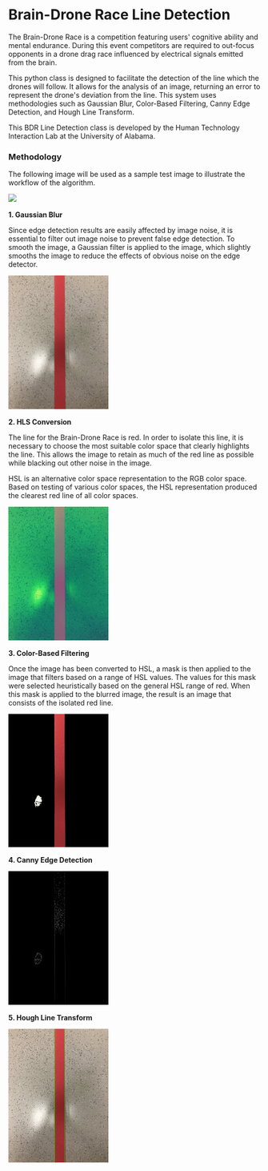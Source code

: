 # Brain-Drone Race Line Detection

The Brain-Drone Race is a competition featuring users' cognitive ability and mental endurance. During this event competitors are required to out-focus opponents in a drone drag race influenced by electrical signals emitted from the brain.

This python class is designed to facilitate the detection of the line which the drones will follow. It allows for the analysis of an image, returning an error to represent the drone's deviation from the line. This system uses methodologies such as Gaussian Blur, Color-Based Filtering, Canny Edge Detection, and Hough Line Transform.

This BDR Line Detection class is developed by the Human Technology Interaction Lab at the University of Alabama.

### Methodology
The following image will be used as a sample test image to illustrate the workflow of the algorithm.

<img src="https://github.com/htil/bdr-line-detection/blob/master/images/straight_center.jpg" width="200">

**1. Gaussian Blur**

Since edge detection results are easily affected by image noise, it is essential to filter out image noise to prevent false edge detection. To smooth the image, a Gaussian filter is applied to the image, which slightly smooths the image to reduce the effects of obvious noise on the edge detector.

<img src="https://github.com/htil/bdr-line-detection/blob/master/images/sample_workflow/blur.jpg" width="200">

**2. HLS Conversion**

The line for the Brain-Drone Race is red. In order to isolate this line, it is necessary to choose the most suitable color space that clearly highlights the line. This allows the image to retain as much of the red line as possible while blacking out other noise in the image.

HSL is an alternative color space representation to the RGB color space. Based on testing of various color spaces, the HSL representation produced the clearest red line of all color spaces. 

<img src="https://github.com/htil/bdr-line-detection/blob/master/images/sample_workflow/hls.jpg" width="200">

**3. Color-Based Filtering**

Once the image has been converted to HSL, a mask is then applied to the image that filters based on a range of HSL values. The values for this mask were selected heuristically based on the general HSL range of red. When this mask is applied to the blurred image, the result is an image that consists of the isolated red line.

<img src="https://github.com/htil/bdr-line-detection/blob/master/images/sample_workflow/mask.jpg" width="200">

**4. Canny Edge Detection**

<img src="https://github.com/htil/bdr-line-detection/blob/master/images/sample_workflow/edges.jpg" width="200">

**5. Hough Line Transform**

<img src="https://github.com/htil/bdr-line-detection/blob/master/images/sample_workflow/result.jpg" width="200">
